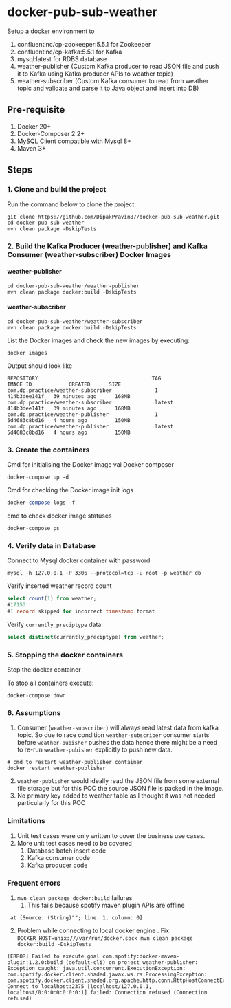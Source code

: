 # docker-pub-sub-weather

Setup a docker environment to 
1. confluentinc/cp-zookeeper:5.5.1 for Zookeeper
2. confluentinc/cp-kafka:5.5.1 for Kafka
3. mysql:latest for RDBS database
4. weather-publisher (Custom Kafka producer to read JSON file and push it to Kafka using Kafka producer APIs to weather topic) 
5. weather-subscriber (Custom Kafka consumer to read from weather topic and validate and parse it to Java object and insert into DB)

## Pre-requisite
1. Docker 20+
2. Docker-Composer 2.2+
3. MySQL Client compatible with Mysql 8+
4. Maven 3+

## Steps

### 1. Clone and build the project
Run the command below to clone the project:
```
git clone https://github.com/DipakPravin87/docker-pub-sub-weather.git
cd docker-pub-sub-weather
mvn clean package -DskipTests
```
### 2. Build the Kafka Producer (weather-publisher) and Kafka Consumer (weather-subscriber) Docker Images
#### weather-publisher
```
cd docker-pub-sub-weather/weather-publisher
mvn clean package docker:build -DskipTests
```
#### weather-subscriber
```
cd docker-pub-sub-weather/weather-subscriber
mvn clean package docker:build -DskipTests
```

List the Docker images and check the new images by executing:
```
docker images
```
Output should look like
```console
REPOSITORY                                     TAG                 IMAGE ID            CREATED      SIZE
com.dp.practice/weather-subscriber              1              414b3dee141f   39 minutes ago      168MB
com.dp.practice/weather-subscriber              latest         414b3dee141f   39 minutes ago      168MB
com.dp.practice/weather-publisher               1              5d4683c8bd16   4 hours ago         150MB
com.dp.practice/weather-publisher               latest         5d4683c8bd16   4 hours ago         150MB
```
### 3. Create the containers
Cmd for initialising the Docker image vai Docker composer
```
docker-compose up -d
```
Cmd for checking the Docker image init logs
```sql
docker-compose logs -f
```
cmd to check docker image statuses
```
docker-compose ps
```
### 4. Verify data in Database

Connect to Mysql docker container with password 
```shell
mysql -h 127.0.0.1 -P 3306 --protocol=tcp -u root -p weather_db
```
Verify inserted weather record count
```sql
select count(1) from weather;
#17153
#1 record skipped for incorrect timestamp format
```
Verify `currently_preciptype` data
```sql
select distinct(currently_preciptype) from weather;
```

### 5. Stopping the docker containers
Stop the docker container

To stop all containers execute:
```
docker-compose down
```

### 6. Assumptions
1. Consumer (`weather-subscriber`) will always read latest data from kafka topic. 
So due to race condition `weather-subscriber` consumer starts before `weather-pubisher` pushes the data 
hence there might be a need to re-run `weather-pubisher` explicitly to push new data.
```shell
# cmd to restart weather-publisher container 
docker restart weather-publisher
```
2. `weather-publisher` would ideally read the JSON file from some external file storage but for this POC the source JSON file is packed in the image.
3. No primary key added to weather table as I thought it was not needed particularly for this POC

### Limitations
1. Unit test cases were only written to cover the business use cases.
2. More unit test cases need to be covered
   1. Database batch insert code
   2. Kafka consumer code 
   3. Kafka producer code

### Frequent errors
1. `mvn clean package docker:build` failures
   1. This fails because spotify maven plugin APIs are offline
```Caused by: com.spotify.docker.client.exceptions.DockerException: com.spotify.docker.client.shaded.com.fasterxml.jackson.databind.exc.MismatchedInputException: No content to map due to end-of-input
 at [Source: (String)""; line: 1, column: 0]
 ```
   2. Problem while connecting to local docker engine . Fix `DOCKER_HOST=unix:///var/run/docker.sock mvn clean package docker:build -DskipTests`
```shell
[ERROR] Failed to execute goal com.spotify:docker-maven-plugin:1.2.0:build (default-cli) on project weather-publisher: Exception caught: java.util.concurrent.ExecutionException: com.spotify.docker.client.shaded.javax.ws.rs.ProcessingException: com.spotify.docker.client.shaded.org.apache.http.conn.HttpHostConnectException: Connect to localhost:2375 [localhost/127.0.0.1, localhost/0:0:0:0:0:0:0:1] failed: Connection refused (Connection refused)
```